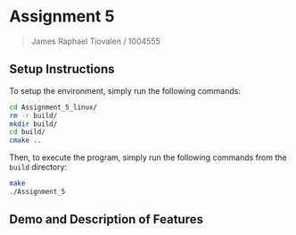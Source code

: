 # Assignment 5

> James Raphael Tiovalen / 1004555

## Setup Instructions

To setup the environment, simply run the following commands:

```bash
cd Assignment_5_linux/
rm -r build/
mkdir build/
cd build/
cmake ..
```

Then, to execute the program, simply run the following commands from the `build` directory:

```bash
make
./Assignment_5
```

## Demo and Description of Features
